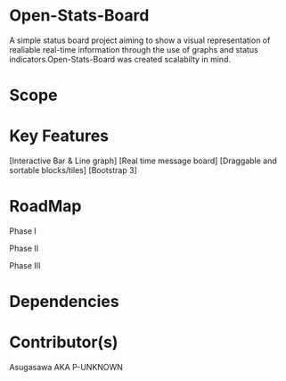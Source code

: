 Open-Stats-Board
===========

A simple status board project aiming to show a visual representation of realiable real-time information through the use of graphs and status indicators.Open-Stats-Board was created scalabilty in mind.


Scope
===========




Key Features
===========

[Interactive Bar & Line graph]
[Real time message board]
[Draggable and sortable blocks/tiles]
[Bootstrap 3]






RoadMap
===========

Phase I



Phase II



Phase III



Dependencies
===========



Contributor(s)
===========
Asugasawa AKA P-UNKNOWN
